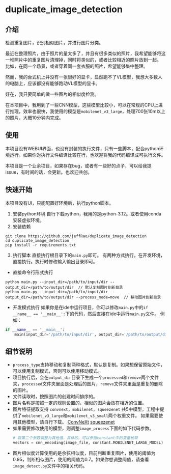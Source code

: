 # duplicate_image_detection

## 介绍
检测重复图片，识别相似图片，并进行图片分类。

最近在整理照片，由于照片的量太多了，并且有很多类似的照片，我希望能够将这一堆照片中的重复图片清理掉，同时将类似的，或者比较相近的照片放到一起。
比如，在同一个场景，或者穿着同一套衣服的照片，希望能够集中整理。

然而，我的台式机上并没有一张很好的显卡，显然跑不了VL模型，我想大多数人的电脑上，应该都没有能够跑动VL模型的显卡。

好在，我只要简单的做一些图片的相似度检测。

在本项目中，我用到了一些CNN模型，这些模型比较小，可以在常规的CPU上进行推理，效率也很快，我使用的模型是`mobilenet_v3_large`，处理700张10m以上的照片，大概10分钟内完成。

## 使用

本项目没有WEBUI界面，也没有封装的执行文件，只有一些脚本，配合python环境运行。如果你对执行文件编译比较在行，也欢迎将我的代码编译成可执行文件。

本项目是一个业余项目，如果存在bug，或者有一些好的点子，可以给我提issue，有时间的话，会更新。也欢迎共创。

## 快速开始
本项目没有UI，只能配置好环境后，执行python脚本。
1. 安装python环境
自行下载python，我用的是python-3.12。或者使用conda安装虚拟环境。
2. 安装依赖
```shell
git clone https://github.com/jeffRao/duplicate_image_detection
cd duplicate_image_detection
pip install -r requirements.txt
```
3. 执行脚本
直接执行根目录下的`main.py`即可。
有两种方式执行，在开发环境，直接执行。执行时修改输入输出目录即可。
- 直接命令行形式执行
```shell
python main.py --input_dir=/path/to/input/dir --output_dir=/path/to/output/dir  // 默认复制图片到新目录
python main.py --input_dir=/path/to/input/dir --output_dir=/path/to/output/dir --process_mode=move  // 移动图片到新目录
```

- 开发模式执行
如果你是在ide中运行项目，你可以修改`main.py`中的`if __name__ == '__main__':`下的代码，然后直接在ide中运行`main.py`文件。
例如：
```python
if __name__ == '__main__':
    main(input_dir='/path/to/input/dir', output_dir='/path/to/output/dir', process_type='move')
```

## 细节说明
- `process_type`支持移动和复制两种格式，默认是复制。如果想保留原始文件，可以使用复制模式，否则可以使用移动模式。
- 项目执行后，会在`output_dir`目录下生成一个`processed`和`remove`两个文件夹，`processed`文件夹里面是处理后的图片，`remove`文件夹里面是重复的删除的图片。
- 文件读取时，按照图片的创建时间排序的。
- 图片名称是按照一定的规则设置的，相似的图片会放在相近的位置。
- 图片特征提取支持 `convnext`，`mobilenet`，`squeezenet` 共5中模型，工程中提供了`mobilenet_v3_large`和`mobilenet_v3_small`两个权重文件。
  如果需要使用其他模型，请自行下载。
  [ConvNeXt](https://github.com/facebookresearch/ConvNeXt)
  [squeezenet](https://github.com/forresti/SqueezeNet)
- 如果需要修改使用的模型，则调整`image_process`下面的如下代码参数。
  ```python
  # 将第二个参数调整为其他值，具体的，可以参照constant中的变量枚举
  vectors = cnn_encoding(image_file, constant.MOBILENET_LARGE_MODEL)
  ```
- 图片相似度计算使用的是余弦相似度，目前判断重复图片，使用的阈值为0.95，判断相似图片，使用的阈值为0.7。如果你想调整阈值，请查看`image_detect.py`文件中的相关代码。
